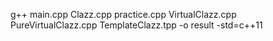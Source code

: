 g++ main.cpp Clazz.cpp practice.cpp VirtualClazz.cpp PureVirtualClazz.cpp TemplateClazz.tpp -o result -std=c++11